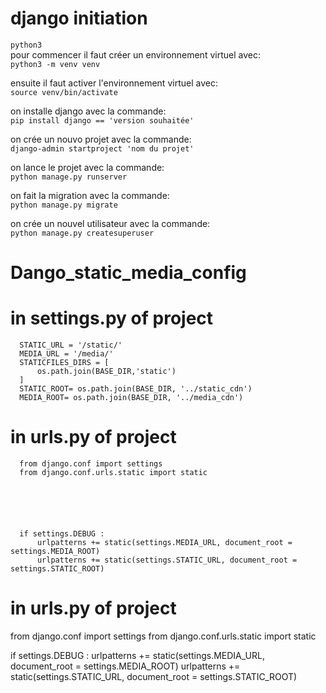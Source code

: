 
# django initiation
`python3` <br>
pour commencer il faut créer un environnement virtuel avec: <br>
`python3 -m venv venv`

ensuite il faut activer l'environnement virtuel avec:<br>
`source venv/bin/activate`

on installe django avec la commande: <br>
`pip install django == 'version souhaitée'`

on crée un nouvo projet avec la commande: <br>
`django-admin startproject 'nom du projet'`

on lance le projet avec la commande: <br>
`python manage.py runserver`

on fait la migration avec la commande: <br>
`python manage.py migrate`

on crée un nouvel utilisateur avec la commande: <br>
`python manage.py createsuperuser`

# Dango_static_media_config

# in settings.py of project 

      STATIC_URL = '/static/'
      MEDIA_URL = '/media/'
      STATICFILES_DIRS = [
          os.path.join(BASE_DIR,'static')
      ]
      STATIC_ROOT= os.path.join(BASE_DIR, '../static_cdn')
      MEDIA_ROOT= os.path.join(BASE_DIR, '../media_cdn')
 
 # in urls.py of project 
 
      from django.conf import settings
      from django.conf.urls.static import static
      
      
      
      
      
      
      if settings.DEBUG :
          urlpatterns += static(settings.MEDIA_URL, document_root = settings.MEDIA_ROOT)
          urlpatterns += static(settings.STATIC_URL, document_root = settings.STATIC_ROOT)

# in urls.py of project

  from django.conf import settings
  from django.conf.urls.static import static
  
  
  
  
  
  
  if settings.DEBUG :
      urlpatterns += static(settings.MEDIA_URL, document_root = settings.MEDIA_ROOT)
      urlpatterns += static(settings.STATIC_URL, document_root = settings.STATIC_ROOT)


